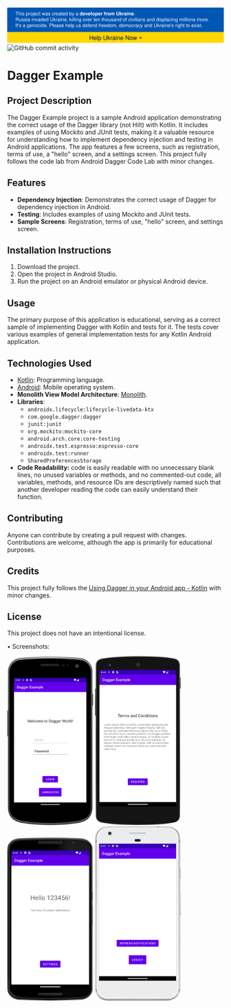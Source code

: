 [![Stand With Ukraine](https://raw.githubusercontent.com/vshymanskyy/StandWithUkraine/main/banner-direct-single.svg)](https://stand-with-ukraine.pp.ua)
<img alt="GitHub commit activity" src="https://img.shields.io/github/commit-activity/m/Turskyi/travelling_pro">

# Dagger Example

## Project Description

The Dagger Example project is a sample Android application demonstrating the correct usage of the
Dagger library (not Hilt) with Kotlin. It includes examples of using Mockito and JUnit tests,
making it a valuable resource for understanding how to implement dependency injection and testing
in Android applications. The app features a few screens, such as registration, terms of use, a
"hello" screen, and a settings screen. This project fully follows the code lab from Android Dagger
Code Lab with minor changes.

## Features

- **Dependency Injection**: Demonstrates the correct usage of Dagger for dependency injection in
  Android.
- **Testing**: Includes examples of using Mockito and JUnit tests.
- **Sample Screens**: Registration, terms of use, "hello" screen, and settings screen.

## Installation Instructions

1. Download the project.
2. Open the project in Android Studio.
3. Run the project on an Android emulator or physical Android device.

## Usage

The primary purpose of this application is educational, serving as a correct sample of
implementing Dagger with Kotlin and tests for it. The tests cover various examples of general
implementation tests for any Kotlin Android application.

## Technologies Used

- [Kotlin](https://kotlinlang.org/): Programming language.
- [Android](https://developer.android.com/studio/intro): Mobile operating system.
- **Monolith View Model Architecture**:
  [Monolith](https://en.wikipedia.org/wiki/Monolithic_architecture).
- **Libraries**:
    - `androidx.lifecycle:lifecycle-livedata-ktx`
    - `com.google.dagger:dagger`
    - `junit:junit`
    - `org.mockito:mockito-core`
    - `android.arch.core:core-testing`
    - `androidx.test.espresso:espresso-core`
    - `androidx.test:runner`
    - `SharedPreferencesStorage`
- **Code Readability:** code is easily readable with no unnecessary blank lines, no unused variables
  or methods, and no commented-out code, all variables, methods, and resource IDs are descriptively
  named such that another developer reading the code can easily understand their function.

## Contributing

Anyone can contribute by creating a pull request with changes. Contributions are welcome, although
the app is primarily for educational purposes.

## Credits

This project fully follows the
[Using Dagger in your Android app - Kotlin](https://developer.android.com/codelabs/android-dagger)
with minor changes.

## License

This project does not have an intentional license.

• Screenshots:
<!--suppress CheckImageSize -->
<img src="screenshots/Login_Screenshot_20240721.png" width="200"  alt="screenshot">
<img src="screenshots/Terms_Screenshot_20240721.png" width="200" alt="screenshot">
<img src="screenshots/Hello_Screenshot_20240721.png" width="200" alt="screenshot">
<img src="screenshots/Settings_Screenshot_20240721.png" width="200" alt="screenshot">

